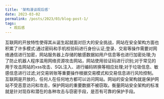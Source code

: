 ```yaml
---
title: '架构漫谈观后感'
date: 2023-03-02
permalink: /posts/2023/03/blog-post-1/
tags:
  - 观后感
---
```



互联网的开放特性使得其从诞生起就面对巨大的安全挑战，网站在安全架构方面也积累了许多模式:通过密码和手机校验码进行身份认证;登录、交易等操作需要对网络通信进行加密，网站服务器上存储的敏感数据如用户信息等也进行加密处理;为了防止机器人程序滥用网络资源攻击网站，网站使用验证码进行识别;对于常见的用于攻击网站的xss攻击、SQL注入、进行编码转换等相应处理;对于垃圾信息、敏感信息进行过滤;对交易转账等重要操作根据交易模式和交易信息进行风险控制。互联网是开放的，任何人在任何地方都可以访问网站。网站的安全架构就是保护网站不受恶意访问和攻击，保护网站的重要数据不被窃取。衡量网站安全架构的标准就是针对现存和潜在的各种攻击与窃密手段，是否有可靠的保护手段。
